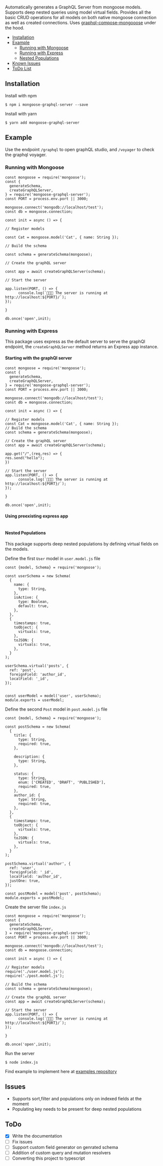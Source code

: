 Automatically generates a GraphQL Server from mongoose models. Supports deep nested queries using model virtual fields.
Provides all the basic CRUD operations for all models on both native mongoose connection as well as created connections.
Uses [graphql-compose-mongooose](https://github.com/graphql-compose/graphql-compose-mongoose) under the hood.


- [Installation](#installation)
- [Example](#example)
  - [Running with Mongoose](#standalone)
  - [Running with Express](#express) 
  - [Nested Populations](#nested-populations)
- [Known Issues](#issues)
- [ToDo List](#todo)

## Installation

Install with npm
```console
$ npm i mongoose-graphql-server --save
```

Install with yarn
```console
$ yarn add mongoose-graphql-server
```

## Example

Use the endpoint ```/graphql``` to open graphQL studio, and ```/voyager``` to check the graphql voyager.

### Running with Mongoose

```
const mongoose = require('mongoose');
const {
  generateSchema,
  createGraphQLServer,
} = require('mongoose-graphql-server');
const PORT = process.env.port || 3000;

mongoose.connect('mongodb://localhost/test');
const db = mongoose.connection;

const init = async () => {

// Register models 

const Cat = mongoose.model('Cat', { name: String });

// Build the schema

const schema = generateSchema(mongoose);

// Create the graphQL server

const app = await createGraphQLServer(schema);

// Start the server

app.listen(PORT, () => {
      console.log(`🚀🚀🚀 The server is running at http://localhost:${PORT}/`);
});

}

db.once('open',init);
```

### Running with Express
This package uses express as the default server to serve the graphQl endpoint, the ```createGraphQLServer``` method returns an Express app instance.

#### Starting with the graphQl server
```
const mongoose = require('mongoose');
const {
  generateSchema,
  createGraphQLServer,
} = require('mongoose-graphql-server');
const PORT = process.env.port || 3000;

mongoose.connect('mongodb://localhost/test');
const db = mongoose.connection;

const init = async () => {

// Register models 
const Cat = mongoose.model('Cat', { name: String });
// Build the schema
const schema = generateSchema(mongoose);

// Create the graphQL server
const app = await createGraphQLServer(schema);

app.get("/",(req,res) => {
res.send("hello");
})

// Start the server
app.listen(PORT, () => {
      console.log(`🚀🚀🚀 The server is running at http://localhost:${PORT}/`);
});

}

db.once('open',init);
```

#### Using preexisting express app
```

```

#### Nested Populations
This package supports deep nested populations by defining virtual fields on the models.

Define the first `User` model in `user.model.js` file 
```
const {model, Schema} = require('mongoose');

const userSchema = new Schema(
  {
    name: {
      type: String,
    },
    isActive: {
      type: Boolean,
      default: true,
    },
  },
  {
    timestamps: true,
    toObject: {
      virtuals: true,
    },
    toJSON: {
      virtuals: true,
    },
  }
);

userSchema.virtual('posts', {
  ref: 'post',
  foreignField: 'author_id',
  localField: '_id',
});


const userModel = model('user', userSchema);
module.exports = userModel;

```

Define the second `Post` model in `post.model.js` file 
```
const {model, Schema} = require('mongoose');

const postSchema = new Schema(
  {
    title: {
      type: String,
      required: true,
    },

    description: {
      type: String,
    },

    status: {
      type: String,
      enum: ['CREATED', 'DRAFT', 'PUBLISHED'],
      required: true,
    },
    author_id: {
      type: String,
      required: true,
    },
  },
  {
    timestamps: true,
    toObject: {
      virtuals: true,
    },
    toJSON: {
      virtuals: true,
    },
  }
);

postSchema.virtual('author', {
  ref: 'user',
  foreignField: '_id',
  localField: 'author_id',
  justOne: true,
});

const postModel = model('post', postSchema);
module.exports = postModel;

```

Create the server file `index.js`
```
const mongoose = require('mongoose');
const {
  generateSchema,
  createGraphQLServer,
} = require('mongoose-graphql-server');
const PORT = process.env.port || 3000;

mongoose.connect('mongodb://localhost/test');
const db = mongoose.connection;

const init = async () => {

// Register models 
require('./user.model.js');
require('./post.model.js');

// Build the schema
const schema = generateSchema(mongoose);

// Create the graphQL server
const app = await createGraphQLServer(schema);

// Start the server
app.listen(PORT, () => {
      console.log(`🚀🚀🚀 The server is running at http://localhost:${PORT}/`);
});

}

db.once('open',init);

```

Run the server
```console
$ node index.js
```


Find example to implement here at [examples repository](https://github.com/DanishSiraj/mongoose-graphql-examples)

## Issues
- Supports sort,filter and populations only on indexed fields at the moment
- Populating key needs to be present for deep nested populations

## ToDo
- [x] Write the documentation
- [ ] Fix issues
- [ ] Support custom field generator on genrated schema
- [ ] Addition of custom query and mutation resolvers  
- [ ] Converting this project to typescript
